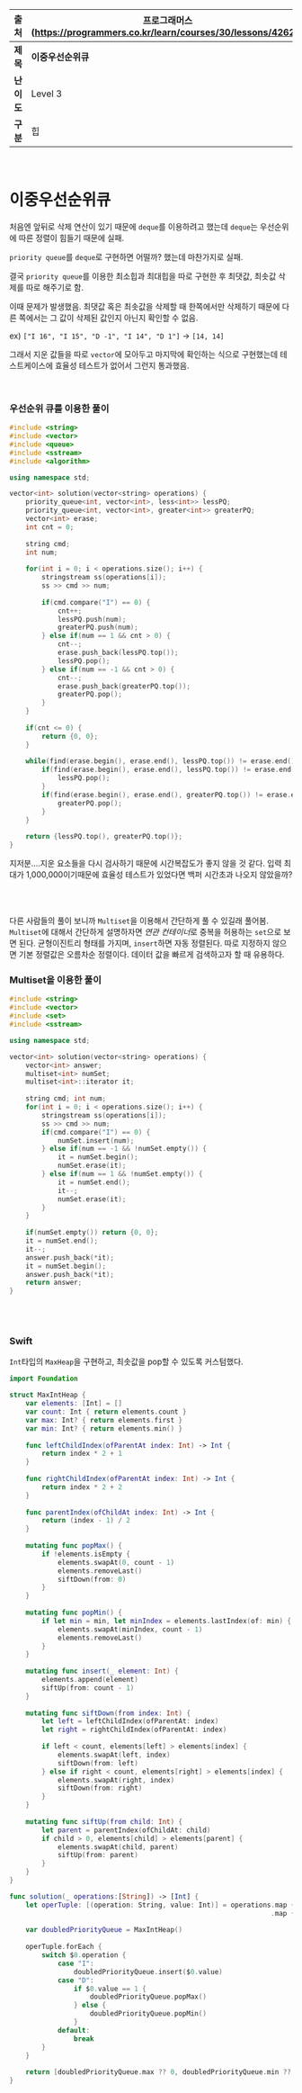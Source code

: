 |    출처    | 프로그래머스 (https://programmers.co.kr/learn/courses/30/lessons/42628) |
| :--------: | ------------------------------------------------------------ |
|  **제목**  | **이중우선순위큐**                                           |
| **난이도** | Level 3                                                      |
|  **구분**  | 힙                                                           |

<br>



# 이중우선순위큐

처음엔 앞뒤로 삭제 연산이 있기 때문에 `deque`를 이용하려고 했는데 `deque`는 우선순위에 따른 정렬이 힘들기 때문에 실패.

`priority queue`를 `deque`로 구현하면 어떨까? 했는데 마찬가지로 실패.

결국 `priority queue`를 이용한 최소힙과 최대힙을 따로 구현한 후 최댓값, 최솟값 삭제를 따로 해주기로 함.

이때 문제가 발생했음. 최댓값 혹은 최솟값을 삭제할 때 한쪽에서만 삭제하기 때문에 다른 쪽에서는 그 값이 삭제된 값인지 아닌지 확인할 수 없음.

ex) ``["I 16", "I 15", "D -1", "I 14", "D 1"]`` -> ``[14, 14]``

그래서 지운 값들을 따로 `vector`에 모아두고 마지막에 확인하는 식으로 구현했는데 테스트케이스에 효율성 테스트가 없어서 그런지 통과했음.

<br>

### 우선순위 큐를 이용한 풀이

```c++
#include <string>
#include <vector>
#include <queue>
#include <sstream>
#include <algorithm>

using namespace std;

vector<int> solution(vector<string> operations) {
    priority_queue<int, vector<int>, less<int>> lessPQ;
    priority_queue<int, vector<int>, greater<int>> greaterPQ;
    vector<int> erase;
    int cnt = 0;
    
    string cmd;
    int num;
    
    for(int i = 0; i < operations.size(); i++) {
        stringstream ss(operations[i]);
        ss >> cmd >> num;
        
        if(cmd.compare("I") == 0) {
            cnt++;
            lessPQ.push(num);
            greaterPQ.push(num);
        } else if(num == 1 && cnt > 0) {
            cnt--;
            erase.push_back(lessPQ.top());
            lessPQ.pop();
        } else if(num == -1 && cnt > 0) {
            cnt--;
            erase.push_back(greaterPQ.top());
            greaterPQ.pop();
        }
    }
    
    if(cnt <= 0) {
        return {0, 0};
    }
    
    while(find(erase.begin(), erase.end(), lessPQ.top()) != erase.end() || find(erase.begin(), erase.end(), greaterPQ.top()) != erase.end()) {
        if(find(erase.begin(), erase.end(), lessPQ.top()) != erase.end()) {
            lessPQ.pop();
        }
        if(find(erase.begin(), erase.end(), greaterPQ.top()) != erase.end()) {
            greaterPQ.pop();
        }
    }
    
    return {lessPQ.top(), greaterPQ.top()};
}
```

지저분....지운 요소들을 다시 검사하기 때문에 시간복잡도가 좋지 않을 것 같다. 입력 최대가 1,000,000이기때문에 효율성 테스트가 있었다면 백퍼 시간초과 나오지 않았을까?

<br><br>



다른 사람들의 풀이 보니까 `Multiset`을 이용해서 간단하게 풀 수 있길래 풀어봄. `Multiset`에 대해서 간단하게 설명하자면 *연관 컨테이너*로 중복을 허용하는 `set`으로 보면 된다. 균형이진트리 형태를 가지며, `insert`하면 자동 정렬된다. 따로 지정하지 않으면 기본 정렬값은 오름차순 정렬이다. 데이터 값을 빠르게 검색하고자 할 때 유용하다.

### Multiset을 이용한 풀이

```c++
#include <string>
#include <vector>
#include <set>
#include <sstream>

using namespace std;

vector<int> solution(vector<string> operations) {
    vector<int> answer;
    multiset<int> numSet;
    multiset<int>::iterator it;
    
    string cmd; int num;
    for(int i = 0; i < operations.size(); i++) {
        stringstream ss(operations[i]);
        ss >> cmd >> num;
        if(cmd.compare("I") == 0) {
            numSet.insert(num);
        } else if(num == -1 && !numSet.empty()) {
            it = numSet.begin();
            numSet.erase(it);
        } else if(num == 1 && !numSet.empty()) {
            it = numSet.end();
            it--;
            numSet.erase(it);
        }
    }
    
    if(numSet.empty()) return {0, 0};
    it = numSet.end();
    it--;
    answer.push_back(*it);
    it = numSet.begin();
    answer.push_back(*it);
    return answer;
}
```

<br />

<br />

### Swift

`Int`타입의 `MaxHeap`을 구현하고, 최솟값을 pop할 수 있도록 커스텀했다.

```swift
import Foundation

struct MaxIntHeap {
    var elements: [Int] = []    
    var count: Int { return elements.count }
    var max: Int? { return elements.first }
    var min: Int? { return elements.min() }
    
    func leftChildIndex(ofParentAt index: Int) -> Int {
        return index * 2 + 1
    }
    
    func rightChildIndex(ofParentAt index: Int) -> Int {
        return index * 2 + 2
    }
    
    func parentIndex(ofChildAt index: Int) -> Int {
        return (index - 1) / 2
    }
    
    mutating func popMax() {
        if !elements.isEmpty {
            elements.swapAt(0, count - 1)
            elements.removeLast()
            siftDown(from: 0)
        }
    }
    
    mutating func popMin() {
        if let min = min, let minIndex = elements.lastIndex(of: min) {
            elements.swapAt(minIndex, count - 1)
            elements.removeLast()
        }
    }
    
    mutating func insert(_ element: Int) {
        elements.append(element)
        siftUp(from: count - 1)
    }
    
    mutating func siftDown(from index: Int) {
        let left = leftChildIndex(ofParentAt: index)
        let right = rightChildIndex(ofParentAt: index)
        
        if left < count, elements[left] > elements[index] {
            elements.swapAt(left, index)
            siftDown(from: left)
        } else if right < count, elements[right] > elements[index] {
            elements.swapAt(right, index)
            siftDown(from: right)
        }
    }
    
    mutating func siftUp(from child: Int) {
        let parent = parentIndex(ofChildAt: child)
        if child > 0, elements[child] > elements[parent] {
            elements.swapAt(child, parent)
            siftUp(from: parent)
        }
    }
}

func solution(_ operations:[String]) -> [Int] {
    let operTuple: [(operation: String, value: Int)] = operations.map { $0.components(separatedBy: " ") }
                                                                 .map { ($0[0], Int($0[1])!) }
    
    var doubledPriorityQueue = MaxIntHeap()
    
    operTuple.forEach {
        switch $0.operation {
            case "I":
                doubledPriorityQueue.insert($0.value)
            case "D":
                if $0.value == 1 {
                    doubledPriorityQueue.popMax()
                } else {
                    doubledPriorityQueue.popMin()
                }
            default:
                break
        }
    }
    
    return [doubledPriorityQueue.max ?? 0, doubledPriorityQueue.min ?? 0]
}
```

